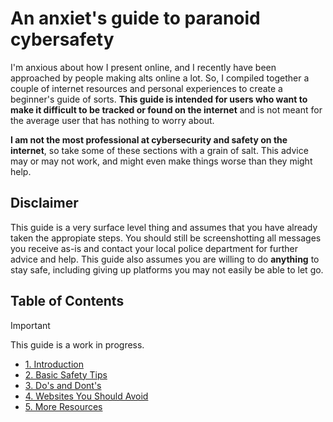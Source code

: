 # An anxiet's guide to paranoid cybersafety
I'm anxious about how I present online, and I recently have been approached by people making alts online a lot. So, I compiled together a couple of internet resources and personal experiences to create a beginner's guide of sorts. **This guide is intended for users who want to make it difficult to be tracked or found on the internet** and is not meant for the average user that has nothing to worry about.

**I am not the most professional at cybersecurity and safety on the internet**, so take some of these sections with a grain of salt. This advice may or may not work, and might even make things worse than they might help.

## Disclaimer
This guide is a very surface level thing and assumes that you have already taken the appropiate steps. You should still be screenshotting all messages you receive as-is and contact your local police department for further advice and help. This guide also assumes you are willing to do **anything** to stay safe, including giving up platforms you may not easily be able to let go.

## Table of Contents
> [!IMPORTANT]
> This guide is a work in progress.

- [1. Introduction](guide/1-intro.md)
- [2. Basic Safety Tips](guide/2-basics.md)
- [3. Do's and Dont's](guide/3-yesno.md)
- [4. Websites You Should Avoid](guide/4-avoid.md)
- [5. More Resources](guide/5-resources.md)